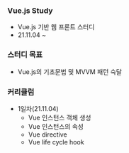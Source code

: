 ### Vue.js Study
+ Vue.js 기반 웹 프론트 스터디
+ 21.11.04 ~ 

### 스터디 목표 
+ Vue.js의 기초문법 및 MVVM 패턴 숙달

### 커리큘럼
+ 1일차(21.11.04)
  + Vue 인스턴스 객체 생성
  + Vue 인스턴스의 속성 
  + Vue directive
  + Vue life cycle hook
